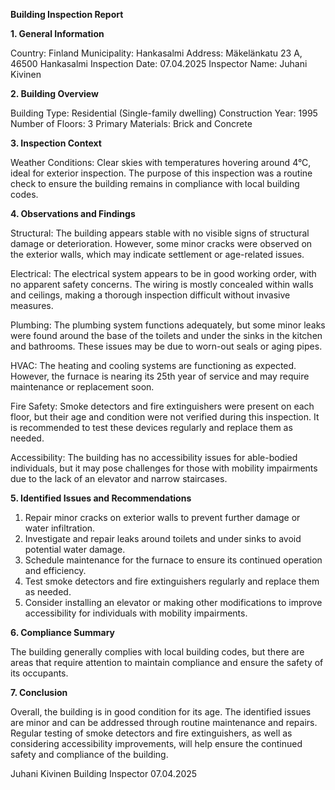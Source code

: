  **Building Inspection Report**

**1. General Information**

Country: Finland
Municipality: Hankasalmi
Address: Mäkelänkatu 23 A, 46500 Hankasalmi
Inspection Date: 07.04.2025
Inspector Name: Juhani Kivinen

**2. Building Overview**

Building Type: Residential (Single-family dwelling)
Construction Year: 1995
Number of Floors: 3
Primary Materials: Brick and Concrete

**3. Inspection Context**

Weather Conditions: Clear skies with temperatures hovering around 4°C, ideal for exterior inspection. The purpose of this inspection was a routine check to ensure the building remains in compliance with local building codes.

**4. Observations and Findings**

Structural: The building appears stable with no visible signs of structural damage or deterioration. However, some minor cracks were observed on the exterior walls, which may indicate settlement or age-related issues.

Electrical: The electrical system appears to be in good working order, with no apparent safety concerns. The wiring is mostly concealed within walls and ceilings, making a thorough inspection difficult without invasive measures.

Plumbing: The plumbing system functions adequately, but some minor leaks were found around the base of the toilets and under the sinks in the kitchen and bathrooms. These issues may be due to worn-out seals or aging pipes.

HVAC: The heating and cooling systems are functioning as expected. However, the furnace is nearing its 25th year of service and may require maintenance or replacement soon.

Fire Safety: Smoke detectors and fire extinguishers were present on each floor, but their age and condition were not verified during this inspection. It is recommended to test these devices regularly and replace them as needed.

Accessibility: The building has no accessibility issues for able-bodied individuals, but it may pose challenges for those with mobility impairments due to the lack of an elevator and narrow staircases.

**5. Identified Issues and Recommendations**

1. Repair minor cracks on exterior walls to prevent further damage or water infiltration.
2. Investigate and repair leaks around toilets and under sinks to avoid potential water damage.
3. Schedule maintenance for the furnace to ensure its continued operation and efficiency.
4. Test smoke detectors and fire extinguishers regularly and replace them as needed.
5. Consider installing an elevator or making other modifications to improve accessibility for individuals with mobility impairments.

**6. Compliance Summary**

The building generally complies with local building codes, but there are areas that require attention to maintain compliance and ensure the safety of its occupants.

**7. Conclusion**

Overall, the building is in good condition for its age. The identified issues are minor and can be addressed through routine maintenance and repairs. Regular testing of smoke detectors and fire extinguishers, as well as considering accessibility improvements, will help ensure the continued safety and compliance of the building.

Juhani Kivinen
Building Inspector
07.04.2025